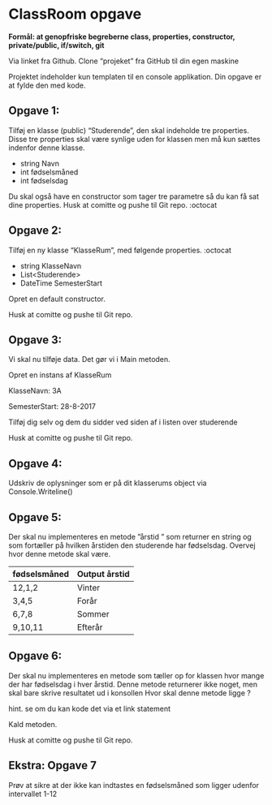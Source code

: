  # ClassRoom opgave


**Formål: at genopfriske begreberne class, properties, constructor, private/public, if/switch, git**


Via linket fra Github. Clone “projeket” fra GitHub til din egen maskine


Projektet indeholder kun templaten til en console applikation. Din opgave er at fylde den med kode.

## Opgave 1: 

Tilføj en klasse (public) “Studerende”, den skal indeholde tre properties. Disse tre properties skal være synlige uden for klassen men må kun sættes indenfor denne klasse.

* string Navn
* int fødselsmåned
* int fødselsdag

Du skal også have en constructor som tager tre parametre så du kan få sat dine properties.
Husk at comitte og pushe til Git repo. :octocat


## Opgave 2:
Tilføj en ny klasse “KlasseRum”, med følgende properties. :octocat

* string KlasseNavn
* List\<Studerende>
* DateTime SemesterStart

Opret en default constructor.


Husk at comitte og pushe til Git repo.


## Opgave 3:

Vi skal nu tilføje data. Det gør vi i Main metoden.

Opret en instans af KlasseRum 

KlasseNavn: 3A

SemesterStart: 28-8-2017 

Tilføj dig selv og dem du sidder ved siden af i listen over studerende


Husk at comitte og pushe til Git repo.


## Opgave 4:
Udskriv de oplysninger som er på dit klasserums object via Console.Writeline()



## Opgave 5:
Der skal nu implementeres en metode ”årstid ”  som returner en string og som fortæller på hvilken årstiden den studerende har fødselsdag.
Overvej hvor denne metode skal være.

fødselsmåned | Output årstid
-------------|--------------
12,1,2       | Vinter
3,4,5        | Forår
6,7,8        | Sommer
9,10,11      | Efterår
 

## Opgave 6:
Der skal nu implementeres en metode som tæller op for klassen hvor mange der har fødselsdag i hver årstid. Denne metode returnerer ikke noget, men skal bare skrive resultatet ud i konsollen 
Hvor skal denne metode ligge ?

hint. se om du kan kode det via et link statement

Kald metoden.

Husk at comitte og pushe til Git repo.


## Ekstra: Opgave 7
Prøv at sikre at der ikke kan indtastes en fødselsmåned som ligger udenfor intervallet 1-12


